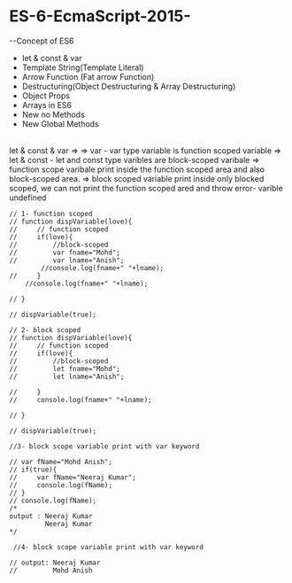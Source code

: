 # ES-6-EcmaScript-2015-
--Concept of ES6
  * let & const & var
  * Template String(Template Literal)
  * Arrow Function (Fat arrow Function)
  * Destructuring(Object Destructuring & Array Destructuring)
  * Object Props
  * Arrays in ES6
  * New no Methods
  * New Global Methods
 <br>
  let & const & var =>
  => var - var type variable is function scoped variable
  => let & const - let and const type varibles are block-scoped varibale
  =>  function scope varibale print inside the function scoped area and also block-scoped area.
   => block scoped variable print inside only blocked scoped, we can not print the function scoped ared and throw error- varible undefined
    
    // 1- function scoped
    // function dispVariable(love){
    //     // function scoped
    //     if(love){
    //         //block-scoped 
    //         var fname="Mohd";
    //         var lname="Anish";
            //console.log(fname+" "+lname);
    //     }
        //console.log(fname+" "+lname);
       
    // }

    // dispVariable(true);

    // 2- block scoped
    // function dispVariable(love){
    //     // function scoped
    //     if(love){
    //         //block-scoped 
    //         let fname="Mohd";
    //         let lname="Anish";
           
    //     }
    //     console.log(fname+" "+lname);
       
    // }

    // dispVariable(true);

    //3- block scope variable print with var keyword

    // var fName="Mohd Anish";
    // if(true){
    //     var fName="Neeraj Kumar";
    //     console.log(fName);
    // }
    // console.log(fName);
    /*
    output : Neeraj Kumar
             Neeraj Kumar
    */

     //4- block scope variable print with var keyword

<!--      let fName="Mohd Anish";
    if(true){
        let fName="Neeraj Kumar";
        console.log(fName);
    }
    console.log(fName); -->
    
    // output: Neeraj Kumar
    //         Mohd Anish

  
  
